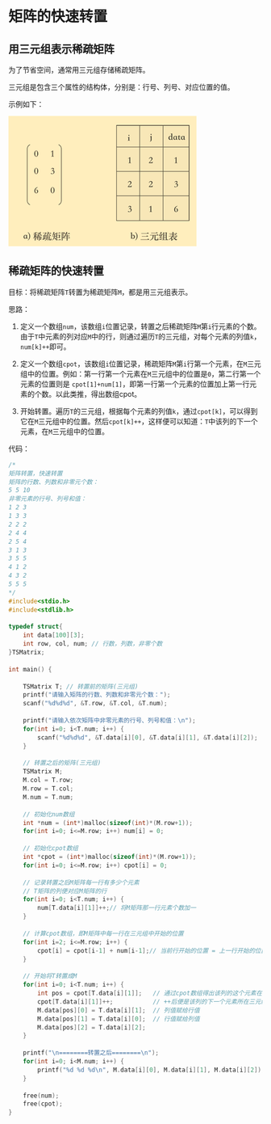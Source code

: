 # 矩阵的快速转置

## 用三元组表示稀疏矩阵

为了节省空间，通常用三元组存储稀疏矩阵。

三元组是包含三个属性的结构体，分别是：行号、列号、对应位置的值。

示例如下：

![pic](img/矩阵快速转置1.png)

## 稀疏矩阵的快速转置

目标：将稀疏矩阵`T`转置为稀疏矩阵`M`，都是用三元组表示。

思路：

1. 定义一个数组`num`，该数组`i`位置记录，转置之后稀疏矩阵`M`第`i`行元素的个数。由于`T`中元素的列对应`M`中的行，则通过遍历`T`的三元组，对每个元素的列值`k`，`num[k]++`即可。

2. 定义一个数组`cpot`，该数组`i`位置记录，稀疏矩阵`M`第`i`行第一个元素，在`M`三元组中的位置。例如：第一行第一个元素在`M`三元组中的位置是`0`，第二行第一个元素的位置则是 `cpot[1]+num[1]`，即第一行第一个元素的位置加上第一行元素的个数。以此类推，得出数组cpot。

3. 开始转置。遍历`T`的三元组，根据每个元素的列值`k`，通过`cpot[k]`，可以得到它在`M`三元组中的位置。然后`cpot[k]++`，这样便可以知道：`T`中该列的下一个元素，在`M`三元组中的位置。

代码：

```c
/*
矩阵转置，快速转置
矩阵的行数、列数和非零元个数：
5 5 10
非零元素的行号、列号和值：
1 2 3
1 3 3
2 2 2
2 4 4
2 5 4
3 1 3
3 5 5
4 1 2
4 3 2
5 5 5
*/
#include<stdio.h>
#include<stdlib.h>

typedef struct{
    int data[100][3];
    int row, col, num; // 行数，列数，非零个数
}TSMatrix;

int main() {

    TSMatrix T; // 转置前的矩阵(三元组)
    printf("请输入矩阵的行数、列数和非零元个数：");
    scanf("%d%d%d", &T.row, &T.col, &T.num);

    printf("请输入依次矩阵中非零元素的行号、列号和值：\n");
    for(int i=0; i<T.num; i++) {
        scanf("%d%d%d", &T.data[i][0], &T.data[i][1], &T.data[i][2]);
    }

    // 转置之后的矩阵(三元组)
    TSMatrix M;
    M.col = T.row;
    M.row = T.col;
    M.num = T.num;

    // 初始化num数组
    int *num = (int*)malloc(sizeof(int)*(M.row+1));
    for(int i=0; i<=M.row; i++) num[i] = 0;

    // 初始化cpot数组
    int *cpot = (int*)malloc(sizeof(int)*(M.row+1));
    for(int i=0; i<=M.row; i++) cpot[i] = 0;

    // 记录转置之后M矩阵每一行有多少个元素
    // T矩阵的列便对应M矩阵的行
    for(int i=0; i<T.num; i++) {
        num[T.data[i][1]]++;// 将M矩阵那一行元素个数加一
    }

    // 计算cpot数组，即M矩阵中每一行在三元组中开始的位置
    for(int i=2; i<=M.row; i++) {
        cpot[i] = cpot[i-1] + num[i-1];// 当前行开始的位置 = 上一行开始的位置 + 上一行元素个数
    }

    // 开始将T转置成M
    for(int i=0; i<T.num; i++) {
        int pos = cpot[T.data[i][1]];   // 通过cpot数组得出该列的这个元素在转置之后三元组中的位置
        cpot[T.data[i][1]]++;           // ++后便是该列的下一个元素所在三元组的位置
        M.data[pos][0] = T.data[i][1];  // 列值赋给行值
        M.data[pos][1] = T.data[i][0];  // 行值赋给列值
        M.data[pos][2] = T.data[i][2];
    }

    printf("\n========转置之后========\n");
    for(int i=0; i<M.num; i++) {
        printf("%d %d %d\n", M.data[i][0], M.data[i][1], M.data[i][2]);
    }

    free(num);
    free(cpot);
}
```
